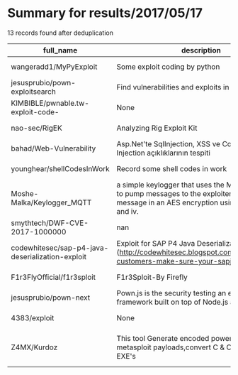 
# Summary for results/2017/05/17
    
13 records found after deduplication

| full_name | description | html_url | matched_list | matched_count | pushed_at | size | stargazers_count | language | forks_count |
|--------------------------------------------------|---------------------------------------------------------------------------------------------------------------------------------------------------------|---------------------------------------------------------------------|---------------------------------------------|-----------------|---------------------------|--------|--------------------|------------|---------------|
| wangeradd1/MyPyExploit | Some exploit coding by python | https://github.com/wangeradd1/MyPyExploit | ['exploit'] | 1 | 2017-05-17 07:51:56+00:00 | 11 | 4 | Python | 5 |
| jesusprubio/pown-exploitsearch | Find vulnerabilities and exploits in pown.js | https://github.com/jesusprubio/pown-exploitsearch | ['exploit'] | 1 | 2017-05-17 15:13:31+00:00 | 82 | 0 | JavaScript | 0 |
| KIMBIBLE/pwnable.tw-exploit-code- | None | https://github.com/KIMBIBLE/pwnable.tw-exploit-code- | ['exploit'] | 1 | 2017-05-17 04:05:15+00:00 | 402 | 0 | Python | 0 |
| nao-sec/RigEK | Analyzing Rig Exploit Kit | https://github.com/nao-sec/RigEK | ['exploit'] | 1 | 2017-05-17 02:50:31+00:00 | 4054 | 48 | | 11 |
| bahad/Web-Vulnerability | Asp.Net'te SqlInjection, XSS ve Command Injection açıklıklarının tespiti | https://github.com/bahad/Web-Vulnerability | ['command injection'] | 1 | 2017-05-17 01:53:27+00:00 | 1118 | 0 | ASP | 1 |
| younghear/shellCodesInWork | Record some shell codes in work | https://github.com/younghear/shellCodesInWork | ['shellcode'] | 1 | 2017-05-17 05:48:00+00:00 | 5 | 0 | nan | 0 |
| Moshe-Malka/Keylogger_MQTT | a simple keylogger that uses the MQTT framewark to pump messages to the exploiter. encrypts the message in an AES encryption using a preset key and iv. | https://github.com/Moshe-Malka/Keylogger_MQTT | ['exploit'] | 1 | 2017-05-17 09:13:08+00:00 | 3 | 1 | Python | 0 |
| smythtech/DWF-CVE-2017-1000000 | nan | https://github.com/smythtech/DWF-CVE-2017-1000000 | ['cve-2'] | 1 | 2017-05-17 10:27:29+00:00 | 34 | 0 | nan | 0 |
| codewhitesec/sap-p4-java-deserialization-exploit | Exploit for SAP P4 Java Deserialization (http://codewhitesec.blogspot.com/2017/05/sap-customers-make-sure-your-sapjvm-is.html) | https://github.com/codewhitesec/sap-p4-java-deserialization-exploit | ['exploit'] | 1 | 2017-05-17 14:47:47+00:00 | 5 | 6 | Python | 4 |
| F1r3FlyOfficial/f1r3sploit | F1r3Sploit-By Firefly | https://github.com/F1r3FlyOfficial/f1r3sploit | ['sploit'] | 1 | 2017-05-17 15:22:29+00:00 | 0 | 0 | nan | 0 |
| jesusprubio/pown-next | Pown.js is the security testing an exploitation framework built on top of Node.js and npm. | https://github.com/jesusprubio/pown-next | ['exploit'] | 1 | 2017-05-17 15:50:58+00:00 | 43 | 0 | JavaScript | 0 |
| 4383/exploit | None | https://github.com/4383/exploit | ['exploit'] | 1 | 2017-05-17 20:31:51+00:00 | 0 | 0 | | 0 |
| Z4MX/Kurdoz | This tool Generate encoded powershell with metasploit payloads,convert C & C# Templates to EXE's | https://github.com/Z4MX/Kurdoz | ['metasploit module OR metasploit payload'] | 1 | 2017-05-17 22:21:29+00:00 | 15 | 3 | Ruby | 1 |
